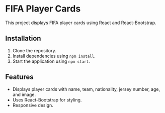 # FIFA Player Cards

This project displays FIFA player cards using React and React-Bootstrap.

## Installation

1. Clone the repository.
2. Install dependencies using `npm install`.
3. Start the application using `npm start`.

## Features

- Displays player cards with name, team, nationality, jersey number, age, and image.
- Uses React-Bootstrap for styling.
- Responsive design.
